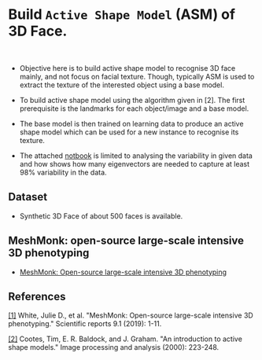 # Build `Active Shape Model` (ASM) of 3D Face.
 
 * Objective here is to build active shape model to recognise 3D face mainly, and not focus on facial texture. Though, typically ASM is used to extract the texture of the interested object using a base model. 

 * To build active shape model using the algorithm given in [2]. The first prerequisite is the landmarks for each object/image and a base model. 

 * The base model is then trained on learning data to produce an active shape model which can be used for a new instance to recognise its texture. 

 * The attached [notbook](eigen3dmodel_for_active_shape_model.ipynb) is limited to analysing the variability in given data and how shows how many eigenvectors are needed to capture at least 98% variability in the data.   


## Dataset

 * Synthetic 3D Face of about 500 faces is available.





## MeshMonk: open-source large-scale intensive 3D phenotyping

 * [MeshMonk: Open-source large-scale intensive 3D phenotyping](https://www.youtube.com/watch?v=-M5ZErH99yc)




## References

[[1]](resources/MeshMonkintensive3Dphenotyping.pdf) White, Julie D., et al. "MeshMonk: Open-source large-scale intensive 3D phenotyping." Scientific reports 9.1 (2019): 1-11.

[[2]](resources/An_Introduction_to_ActiveShapeModels.pdf) Cootes, Tim, E. R. Baldock, and J. Graham. "An introduction to active shape models." Image processing and analysis (2000): 223-248.




